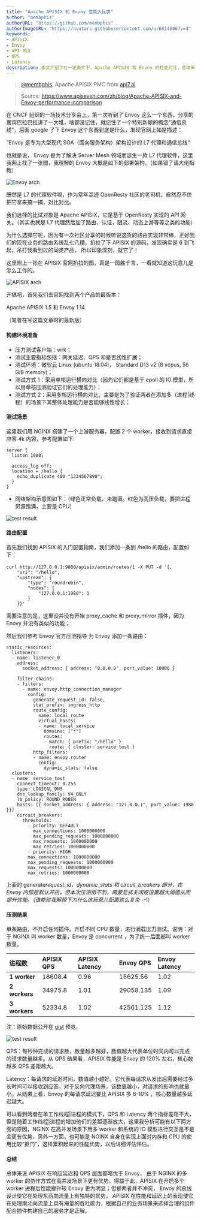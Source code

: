 ```yaml
---
title: "Apache APISIX 和 Envoy 性能大比拼"
author: "membphis"
authorURL: "https://github.com/membphis"
authorImageURL: "https://avatars.githubusercontent.com/u/6814606?v=4"
keywords: 
- APISIX
- Envoy
- API 网关
- QPS
- Latency
description: 本文介绍了在一定条件下，Apache APISIX 和 Envoy 的性能对比，总体来说 APISIX 在响应延迟和 QPS 层面都略优于 Envoy， 由于 NGINX 的多 worker 的协作方式在高并发场景下更有优势，APISIX 在开启多个 worker 进程后性能提升较 Enovy 更为明显；APISIX 在性能和延迟上的表现使它在处理南北向流量上具有海量的吞吐能力，根据自己的业务场景来选择合理的组件配合插件构建自己的服务。
---
```


> [@membphis](https://github.com/membphis), Apache APISIX PMC from [api7.ai](https://www.apiseven.com/)

<!--truncate-->

> Source: https://www.apiseven.com/zh/blog/Apache-APISIX-and-Envoy-performance-comparison

在 CNCF 组织的一场技术分享会上，第一次听到了 Envoy 这么一个东西，分享的嘉宾巴拉巴拉讲了一大堆，啥都没记住，就记住了一个特别新颖的概念“通信总线”，后面 google 了下 Envoy 这个东西到底是什么，发现官网上如是描述：

“Envoy 是专为大型现代 SOA（面向服务架构）架构设计的 L7 代理和通信总线”

也就是说， Envoy 是为了解决 Server Mesh 领域而诞生一款 L7 代理软件，这里我网上找了一张图，我理解的 Envoy 大概是如下的部署架构。（如果错了请大佬指教）

![Envoy arch](https://static.apiseven.com/202108/20210617001.png)

既然是 L7 的代理软件嘛，作为常年混迹 OpenResty 社区的老司机，自然忍不住把它拿来搞一搞，对比对比。

我们选择的比试对象是 Apache APISIX，它是基于 OpenResty 实现的 API 网关。（其实也就是 L7 代理然后加了路由、认证，限流、动态上游等等之类的功能）

为什么选择它呢，因为有一次社区分享的时候听说这货的路由实现非常棒，正好我们的现在业务的路由系统乱七八糟，扒拉了下 APISIX 的源码，发现确实是 6 到飞起，吊打我看到过的同类产品， 所以印象深刻，就它了！

这里附上一张在 APISIX 官网扒拉的图，真是一图胜千言，一看就知道这玩意儿是怎么工作的。

![APISIX arch](https://static.apiseven.com/202108/20210617002.png)

开搞吧，首先我们去官网找到两个产品的最版本：

Apache APISIX 1.5 和 Envoy 1.14

（笔者在写这篇文章时的最新版）

#### 构建环境准备

- 压力测试客户端：wrk；
- 测试主要指标包括：网关延迟、QPS 和是否线性扩展；
- 测试环境：微软云 Linux (ubuntu 18.04)， Standard D13 v2 (8 vcpus, 56 GiB memory)；
- 测试方式 1：采用单核运行横向对比（因为它们都是基于 epoll 的 IO 模型，所以用单核压测验证它们的处理能力）；
- 测试方式 2：采用多核运行横向对比，主要是为了验证两者在添加多（进程|线程）的场景下其整体处理能力是否能够线性增长；

#### 测试场景

这里我们用 NGINX 搭建了一个上游服务器，配置 2 个 worker，接收到请求直接应答 4k 内容，参考配置如下:

```text
server {
  listen 1980;

  access_log off;
  location = /hello {
    echo_duplicate 400 "1234567890";
  }
}
```

- 网络架构示意图如下：（绿色正常负载，未跑满。红色为高压负载，要把进程资源跑满，主要是 CPU）

![test result](https://static.apiseven.com/202108/20210617003.png)

#### 路由配置

首先我们找到 APISIX 的入门配置指南，我们添加一条到 /hello 的路由，配置如下：

```text
curl http://127.0.0.1:9080/apisix/admin/routes/1 -X PUT -d '{、
    "uri": "/hello",
    "upstream": {
        "type": "roundrobin",
        "nodes": {
            "127.0.0.1:1980": 1
        }
    }}'
```

需要注意的是，这里没并没有开始 proxy_cache 和 proxy_mirror 插件，因为 Enovy 并没有类似的功能；

然后我们参考 Envoy 官方压测指导 为 Envoy 添加一条路由：

```text
static_resources:
  listeners:
  - name: listener_0
    address:
      socket_address: { address: "0.0.0.0", port_value: 10000 }

    filter_chains:
    - filters:
      - name: envoy.http_connection_manager
        config:
          generate_request_id: false,
          stat_prefix: ingress_http
          route_config:
            name: local_route
            virtual_hosts:
            - name: local_service
              domains: ["*"]
              routes:
              - match: { prefix: "/hello" }
                route: { cluster: service_test }
          http_filters:
          - name: envoy.router
            config:
              dynamic_stats: false
  clusters:
  - name: service_test
    connect_timeout: 0.25s
    type: LOGICAL_DNS
    dns_lookup_family: V4_ONLY
    lb_policy: ROUND_ROBIN
    hosts: [{ socket_address: { address: "127.0.0.1", port_value: 1980 }}]
    circuit_breakers:
      thresholds:
        - priority: DEFAULT
          max_connections: 1000000000
          max_pending_requests: 1000000000
          max_requests: 1000000000
          max_retries: 1000000000
        - priority: HIGH
        max_connections: 1000000000
        max_pending_requests: 1000000000
        max_requests: 1000000000
        max_retries: 1000000000
```

上面的 generate*request_id、dynamic_stats 和 circuit_breakers 部分，在 Envoy 内部是默认开启，但本次压测用不到，需要显式关闭或设置超大阈值从而提升性能。（谁能给我解释下为什么这玩意儿配置这么复杂 -*-!）

#### 压测结果

单条路由，不开启任何插件。开启不同 CPU 数量，进行满载压力测试。说明：对于 NGINX 叫 worker 数量，Envoy 是 concurrent ，为了统一后面都叫 worker 数量。

| **进程数**    | **APISIX QPS** | **APISIX Latency** | **Envoy QPS** | **Envoy Latency** |
| :------------ | :------------- | :----------------- | :------------ | :---------------- |
| **1 worker**  | 18608.4        | 0.96               | 15625.56      | 1.02              |
| **2 workers** | 34975.8        | 1.01               | 29058.135     | 1.09              |
| **3 workers** | 52334.8        | 1.02               | 42561.125     | 1.12              |

注：原始数据公开在 [gist](https://gist.github.com/aifeiasdf/9fc4585f6404e3a0a70c568c2a14b9c9) 预览。

![test result](https://static.apiseven.com/202108/20210617004.png)

QPS：每秒钟完成的请求数，数量越多越好，数值越大代表单位时间内可以完成的请求数量越多。从 QPS 结果看，APISIX 性能是 Envoy 的 120% 左右，核心数越多 QPS 差距越大。

Latency：每请求的延迟时间，数值越小越好。它代表每请求从发出后需要经过多长时间可以接收到应答。对于反向代理场景，该数值越小，对请求的影响也就最小。从结果上看，Envoy 的每请求延迟要比 APISIX 多 6-10% ，核心数量越多延迟越大。

可以看到两者在单工作线程|进程的模式下，QPS 和 Latency 两个指标差距不大，但是随着工作线程|进程的增加他们的差距逐渐放大，这里我分析可能有以下两方面的原因，NGINX 在高并发场景下用多 worker 和系统的 IO 模型进行交互是不是会更有优势，另外一方面，也可能是 NGINX 自身在实现上面对内存和 CPU 的使用比较“抠门”，这样累积起来的性能优势，以后详细评估评估。

#### 总结

总体来说 APISIX 在响应延迟和 QPS 层面都略优于 Envoy， 由于 NGINX 的多 worker 的协作方式在高并发场景下更有优势，得益于此，APISIX 在开启多个 worker 进程后性能提升较 Enovy 更为明显；但是两者并不冲突， Envoy 的总线设计使它在处理东西向流量上有独特的优势， APISIX 在性能和延迟上的表现使它在处理南北向流量上具有海量的吞吐能力，根据自己的业务场景来选择合理的组件配合插件构建自己的服务才是正解。
